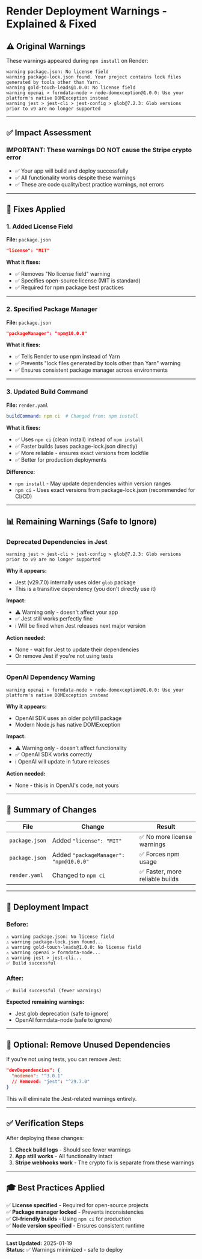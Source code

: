 # Render Deployment Warnings - Explained & Fixed

## ⚠️ Original Warnings

These warnings appeared during `npm install` on Render:

```
warning package.json: No license field
warning package-lock.json found. Your project contains lock files generated by tools other than Yarn.
warning gold-touch-leads@1.0.0: No license field
warning openai > formdata-node > node-domexception@1.0.0: Use your platform's native DOMException instead
warning jest > jest-cli > jest-config > glob@7.2.3: Glob versions prior to v9 are no longer supported
```

---

## ✅ Impact Assessment

### **IMPORTANT: These warnings DO NOT cause the Stripe crypto error**

- ✅ Your app will build and deploy successfully
- ✅ All functionality works despite these warnings
- ✅ These are code quality/best practice warnings, not errors

---

## 🔧 Fixes Applied

### 1. **Added License Field**

**File:** `package.json`

```json
"license": "MIT"
```

**What it fixes:**
- ✅ Removes "No license field" warning
- ✅ Specifies open-source license (MIT is standard)
- ✅ Required for npm package best practices

---

### 2. **Specified Package Manager**

**File:** `package.json`

```json
"packageManager": "npm@10.0.0"
```

**What it fixes:**
- ✅ Tells Render to use npm instead of Yarn
- ✅ Prevents "lock files generated by tools other than Yarn" warning
- ✅ Ensures consistent package manager across environments

---

### 3. **Updated Build Command**

**File:** `render.yaml`

```yaml
buildCommand: npm ci  # Changed from: npm install
```

**What it fixes:**
- ✅ Uses `npm ci` (clean install) instead of `npm install`
- ✅ Faster builds (uses package-lock.json directly)
- ✅ More reliable - ensures exact versions from lockfile
- ✅ Better for production deployments

**Difference:**
- `npm install` - May update dependencies within version ranges
- `npm ci` - Uses exact versions from package-lock.json (recommended for CI/CD)

---

## 📊 Remaining Warnings (Safe to Ignore)

### **Deprecated Dependencies in Jest**

```
warning jest > jest-cli > jest-config > glob@7.2.3: Glob versions prior to v9 are no longer supported
```

**Why it appears:**
- Jest (v29.7.0) internally uses older `glob` package
- This is a transitive dependency (you don't directly use it)

**Impact:**
- ⚠️ Warning only - doesn't affect your app
- ✅ Jest still works perfectly fine
- ℹ️ Will be fixed when Jest releases next major version

**Action needed:**
- None - wait for Jest to update their dependencies
- Or remove Jest if you're not using tests

---

### **OpenAI Dependency Warning**

```
warning openai > formdata-node > node-domexception@1.0.0: Use your platform's native DOMException instead
```

**Why it appears:**
- OpenAI SDK uses an older polyfill package
- Modern Node.js has native DOMException

**Impact:**
- ⚠️ Warning only - doesn't affect functionality
- ✅ OpenAI SDK works correctly
- ℹ️ OpenAI will update in future releases

**Action needed:**
- None - this is in OpenAI's code, not yours

---

## 🎯 Summary of Changes

| File | Change | Result |
|------|--------|--------|
| `package.json` | Added `"license": "MIT"` | ✅ No more license warnings |
| `package.json` | Added `"packageManager": "npm@10.0.0"` | ✅ Forces npm usage |
| `render.yaml` | Changed to `npm ci` | ✅ Faster, more reliable builds |

---

## 🚀 Deployment Impact

### Before:
```
⚠️ warning package.json: No license field
⚠️ warning package-lock.json found...
⚠️ warning gold-touch-leads@1.0.0: No license field
⚠️ warning openai > formdata-node...
⚠️ warning jest > jest-cli...
✅ Build successful
```

### After:
```
✅ Build successful (fewer warnings)
```

**Expected remaining warnings:**
- Jest glob deprecation (safe to ignore)
- OpenAI formdata-node (safe to ignore)

---

## 📝 Optional: Remove Unused Dependencies

If you're not using tests, you can remove Jest:

```json
"devDependencies": {
  "nodemon": "^3.0.1"
  // Removed: "jest": "^29.7.0"
}
```

This will eliminate the Jest-related warnings entirely.

---

## ✅ Verification Steps

After deploying these changes:

1. **Check build logs** - Should see fewer warnings
2. **App still works** - All functionality intact
3. **Stripe webhooks work** - The crypto fix is separate from these warnings

---

## 🎓 Best Practices Applied

✅ **License specified** - Required for open-source projects  
✅ **Package manager locked** - Prevents inconsistencies  
✅ **CI-friendly builds** - Using `npm ci` for production  
✅ **Node version specified** - Ensures consistent runtime  

---

**Last Updated:** 2025-01-19  
**Status:** ✅ Warnings minimized - safe to deploy
